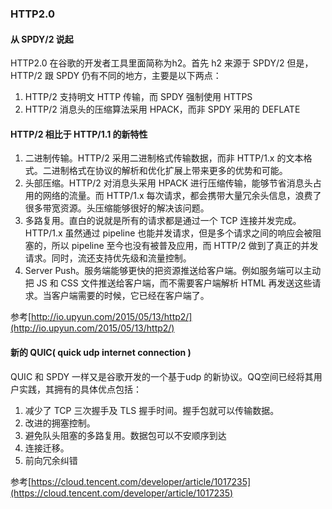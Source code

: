 ### HTTP2.0

#### 从 SPDY/2 说起
HTTP2.0 在谷歌的开发者工具里面简称为h2。首先 h2 来源于 SPDY/2 但是，HTTP/2 跟 SPDY 仍有不同的地方，主要是以下两点：

1. HTTP/2 支持明文 HTTP 传输，而 SPDY 强制使用 HTTPS
2. HTTP/2 消息头的压缩算法采用 HPACK，而非 SPDY 采用的 DEFLATE

#### HTTP/2 相比于 HTTP/1.1 的新特性
1. 二进制传输。HTTP/2 采用二进制格式传输数据，而非 HTTP/1.x 的文本格式。二进制格式在协议的解析和优化扩展上带来更多的优势和可能。
2. 头部压缩。HTTP/2 对消息头采用 HPACK 进行压缩传输，能够节省消息头占用的网络的流量。而 HTTP/1.x 每次请求，都会携带大量冗余头信息，浪费了很多带宽资源。头压缩能够很好的解决该问题。
3. 多路复用。直白的说就是所有的请求都是通过一个 TCP 连接并发完成。HTTP/1.x 虽然通过 pipeline 也能并发请求，但是多个请求之间的响应会被阻塞的，所以 pipeline 至今也没有被普及应用，而 HTTP/2 做到了真正的并发请求。同时，流还支持优先级和流量控制。
4. Server Push。服务端能够更快的把资源推送给客户端。例如服务端可以主动把 JS 和 CSS 文件推送给客户端，而不需要客户端解析 HTML 再发送这些请求。当客户端需要的时候，它已经在客户端了。

参考[http://io.upyun.com/2015/05/13/http2/](http://io.upyun.com/2015/05/13/http2/)

#### 新的 QUIC( quick udp internet connection )
QUIC 和 SPDY 一样又是谷歌开发的一个基于udp 的新协议。QQ空间已经将其用户实践，其拥有的具体优点包括：

1. 减少了 TCP 三次握手及 TLS 握手时间。握手包就可以传输数据。
2. 改进的拥塞控制。
3. 避免队头阻塞的多路复用。数据包可以不安顺序到达
4. 连接迁移。
5. 前向冗余纠错

参考[https://cloud.tencent.com/developer/article/1017235](https://cloud.tencent.com/developer/article/1017235)
